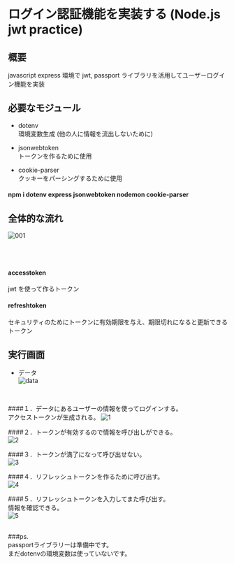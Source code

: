 # ログイン認証機能を実装する (Node.js jwt practice)

## 概要<br/>
javascript express 環境で jwt, passport ライブラリを活用してユーザーログイン機能を実装

## 必要なモジュール

- dotenv<br/>
  環境変数生成
  (他の人に情報を流出しないために)

- jsonwebtoken<br/>
  トークンを作るために使用

- cookie-parser<br/>
  クッキーをパーシングするために使用

#### npm i dotenv express jsonwebtoken nodemon cookie-parser

## 全体的な流れ<br/>
![001](https://github.com/devDHB/auth-practice/assets/133613306/c9b78dae-7bb6-4f4c-b31d-04edd4bf6797)

<br/>
<br/>

#### accesstoken<br/>
  jwt を使って作るトークン

#### refreshtoken<br/>
  セキュリティのためにトークンに有効期限を与え、期限切れになると更新できるトークン


## 実行画面
- データ<br/>
![data](https://github.com/devDHB/auth-practice/assets/133613306/637eaa44-8ebc-440f-aca2-346825a028ab)

<br/>

####１．データにあるユーザーの情報を使ってログインする。<br/>
アクセストークンが生成される。
![1](https://github.com/devDHB/auth-practice/assets/133613306/d3349af9-fa4e-403b-8673-72bf553b9600)
<br/>

####２．トークンが有効するので情報を呼び出しができる。<br/>
![2](https://github.com/devDHB/auth-practice/assets/133613306/7d6c46ad-6f34-4afb-bf7c-ecb6dd33742d)
<br/>


####３．トークンが満了になって呼び出せない。<br/>
![3](https://github.com/devDHB/auth-practice/assets/133613306/6259441d-8568-4677-980e-9a665320865e)
<br/>

####４．リフレッシュトークンを作るために呼び出す。<br/>
![4](https://github.com/devDHB/auth-practice/assets/133613306/933c7eb9-721a-41e3-8c32-b5baf15b7c9e)
<br/>

####５．リフレッシュトークンを入力してまた呼び出す。<br/>
情報を確認できる。<br/>
![5](https://github.com/devDHB/auth-practice/assets/133613306/801dce2a-945c-4a3d-bf06-c78c8595c04e)
<br/>
<br/>


###ps. <br/>
passportライブラリーは準備中です。<br/>
まだdotenvの環境変数は使っていないです。<br/>


